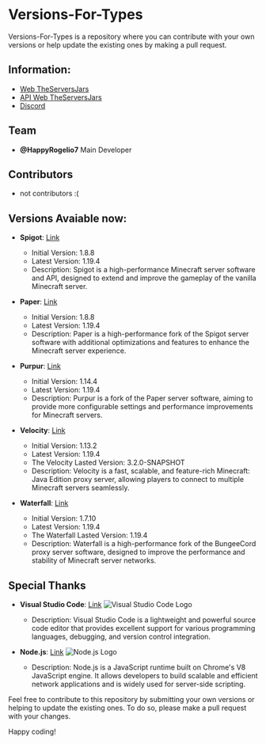 # Versions-For-Types

Versions-For-Types is a repository where you can contribute with your own versions or help update the existing ones by making a pull request.

## Information:
- [Web TheServersJars](https://theserversjars.kaoryhosting.xyz/)
- [API Web TheServersJars](https://theserversjars.kaoryhosting.xyz/api)
- [Discord](https://discord.gg/3EebYUyeUX)

## Team

- **@HappyRogelio7** Main Developer

## Contributors

- not contributors :(

## Versions Avaiable now:

- **Spigot**: [Link](https://github.com/spigotmc/spigot-api)
  - Initial Version: 1.8.8
  - Latest Version: 1.19.4
  - Description: Spigot is a high-performance Minecraft server software and API, designed to extend and improve the gameplay of the vanilla Minecraft server.

- **Paper**: [Link](https://github.com/PaperMC/Paper)
  - Initial Version: 1.8.8
  - Latest Version: 1.19.4
  - Description: Paper is a high-performance fork of the Spigot server software with additional optimizations and features to enhance the Minecraft server experience.

- **Purpur**: [Link](https://github.com/pl3xgaming/Purpur)
  - Initial Version: 1.14.4
  - Latest Version: 1.19.4
  - Description: Purpur is a fork of the Paper server software, aiming to provide more configurable settings and performance improvements for Minecraft servers.

- **Velocity**: [Link](https://github.com/VelocityPowered/Velocity)
  - Initial Version: 1.13.2
  - Latest Version: 1.19.4
  - The Velocity Lasted Version: 3.2.0-SNAPSHOT
  - Description: Velocity is a fast, scalable, and feature-rich Minecraft: Java Edition proxy server, allowing players to connect to multiple Minecraft servers seamlessly.

- **Waterfall**: [Link](https://github.com/PaperMC/Waterfall)
  - Initial Version: 1.7.10
  - Latest Version: 1.19.4
  - The Waterfall Lasted Version: 1.19.4
  - Description: Waterfall is a high-performance fork of the BungeeCord proxy server software, designed to improve the performance and stability of Minecraft server networks.

## Special Thanks

- **Visual Studio Code**: [Link](https://code.visualstudio.com/)
  ![Visual Studio Code Logo](https://example.com/vscode_logo.png)
  - Description: Visual Studio Code is a lightweight and powerful source code editor that provides excellent support for various programming languages, debugging, and version control integration.

- **Node.js**: [Link](https://nodejs.org/)
  ![Node.js Logo](https://example.com/nodejs_logo.png)
  - Description: Node.js is a JavaScript runtime built on Chrome's V8 JavaScript engine. It allows developers to build scalable and efficient network applications and is widely used for server-side scripting.

Feel free to contribute to this repository by submitting your own versions or helping to update the existing ones. To do so, please make a pull request with your changes.

Happy coding!
